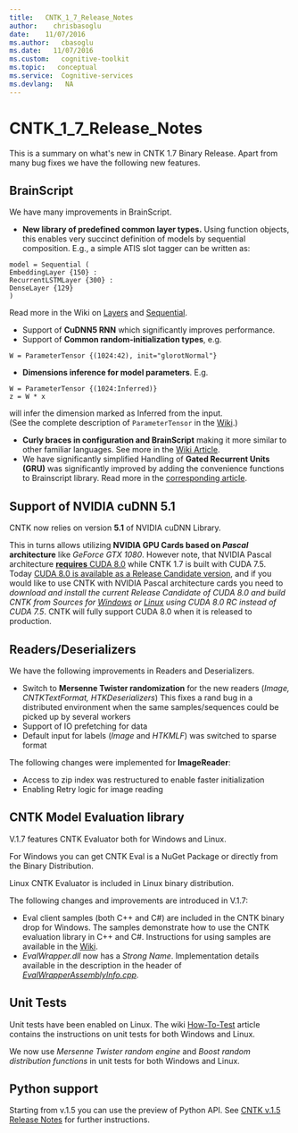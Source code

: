 ```yaml
---
title:   CNTK_1_7_Release_Notes
author:    chrisbasoglu
date:    11/07/2016
ms.author:   cbasoglu
ms.date:   11/07/2016
ms.custom:   cognitive-toolkit
ms.topic:   conceptual
ms.service:  Cognitive-services
ms.devlang:   NA
---
```


# CNTK_1_7_Release_Notes

This is a summary on what's new in CNTK 1.7 Binary Release. Apart from many bug fixes we have the following new features.

## BrainScript

We have many improvements in BrainScript.

* **New library of predefined common layer types.** Using function objects, this enables very succinct definition of models by sequential composition. E.g., a simple ATIS slot tagger can be written as:
```
model = Sequential (
EmbeddingLayer {150} :
RecurrentLSTMLayer {300} :
DenseLayer {129}
)
```
Read more in the Wiki on [Layers](../BrainScript-Layers-Reference.md) and [Sequential](../Sequential.md).

* Support of **CuDNN5 RNN** which significantly improves performance.
* Support of **Common random-initialization types**, e.g.
```
W = ParameterTensor {(1024:42), init="glorotNormal"}
```
* **Dimensions inference for model parameters**. E.g.
```
W = ParameterTensor {(1024:Inferred)}
z = W * x
```
will infer the dimension marked as Inferred from the input.  
(See the complete description of ```ParameterTensor``` in the [Wiki](../Parameters-And-Constants.md#parametertensor).)

* **Curly braces in configuration and BrainScript** making it more similar to other familiar languages. See more in the [Wiki Article](../BrainScript-Basic-Concepts.md).
* We have significantly simplified Handling of **Gated Recurrent Units (GRU)** was significantly improved by adding the convenience functions to Brainscript library. Read more in the [corresponding article](https://msrstagingredirect.azurewebsites.net/en-us/cognitive-toolkit/2016/08/grus-on-cntk-with-brainscript/).

## Support of NVIDIA cuDNN 5.1

CNTK now relies on version **5.1** of NVIDIA cuDNN Library.

This in turns allows utilizing **NVIDIA GPU Cards based on *Pascal* architecture** like *GeForce GTX 1080*. However note, that NVIDIA Pascal architecture [**requires** CUDA 8.0](https://developer.nvidia.com/cuda-toolkit) while CNTK 1.7 is built with CUDA 7.5. Today [CUDA 8.0 is available as a Release Candidate version](https://developer.nvidia.com/cuda-toolkit), and if you would like to use CNTK with NVIDIA Pascal architecture cards you need to *download and install the current Release Candidate of CUDA 8.0 and build CNTK from Sources for [Windows](../Setup-CNTK-on-Windows.md) or [Linux](../Setup-CNTK-on-Linux.md) using CUDA 8.0 RC instead of CUDA 7.5*. CNTK will fully support CUDA 8.0 when it is released to production.

## Readers/Deserializers

We have the following improvements in Readers and Deserializers.

* Switch to **Mersenne Twister randomization** for the new readers (*Image, CNTKTextFormat, HTKDeserializers*) This fixes a rand bug in a distributed environment when the same samples/sequences could be picked up by several workers
* Support of IO prefetching for data
* Default input for labels (*Image* and *HTKMLF*) was switched to sparse format

The following changes were implemented for **ImageReader**: 
* Access to zip index was restructured to enable faster initialization
* Enabling Retry logic for image reading

## CNTK Model Evaluation library

V.1.7 features CNTK Evaluator both for Windows and Linux. 

For Windows you can get CNTK Eval is a NuGet Package or directly from the Binary Distribution.

Linux CNTK Evaluator is included in Linux binary distribution.

The following changes and improvements are introduced in V.1.7:
* Eval client samples (both C++ and C#) are included in the CNTK binary drop for Windows. The samples demonstrate how to use the CNTK evaluation library in C++ and C#. Instructions for using samples 
are available in the [Wiki](.index.md).
* *EvalWrapper.dll* now has a *Strong Name*. Implementation details available in the description in the header of [*EvalWrapperAssemblyInfo.cpp*](https://github.com/Microsoft/CNTK/blob/master/Source/Extensibility/EvalWrapper/EvalWrapperAssemblyInfo.cpp).

## Unit Tests

Unit tests have been enabled on Linux. The wiki [How-To-Test](../How-to-Test.md) article contains the instructions on unit tests for both Windows and Linux.

We now use *Mersenne Twister random engine* and *Boost random distribution functions* in unit tests for both Windows and Linux.

## Python support

Starting from v.1.5 you can use the preview of Python API. See [CNTK v.1.5 Release Notes](./CNTK_1_5_Release_Notes.md) for further instructions.
